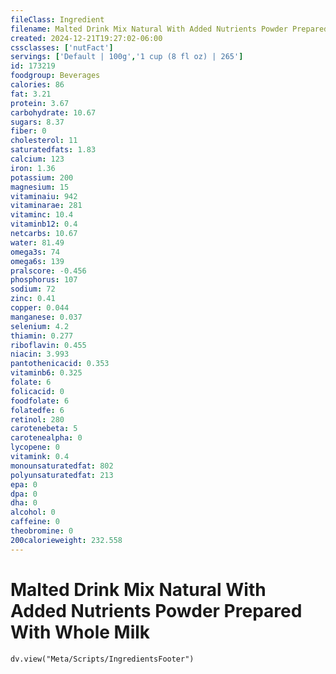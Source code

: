```yaml
---
fileClass: Ingredient
filename: Malted Drink Mix Natural With Added Nutrients Powder Prepared With Whole Milk
created: 2024-12-21T19:27:02-06:00
cssclasses: ['nutFact']
servings: ['Default | 100g','1 cup (8 fl oz) | 265']
id: 173219
foodgroup: Beverages
calories: 86
fat: 3.21
protein: 3.67
carbohydrate: 10.67
sugars: 8.37
fiber: 0
cholesterol: 11
saturatedfats: 1.83
calcium: 123
iron: 1.36
potassium: 200
magnesium: 15
vitaminaiu: 942
vitaminarae: 281
vitaminc: 10.4
vitaminb12: 0.4
netcarbs: 10.67
water: 81.49
omega3s: 74
omega6s: 139
pralscore: -0.456
phosphorus: 107
sodium: 72
zinc: 0.41
copper: 0.044
manganese: 0.037
selenium: 4.2
thiamin: 0.277
riboflavin: 0.455
niacin: 3.993
pantothenicacid: 0.353
vitaminb6: 0.325
folate: 6
folicacid: 0
foodfolate: 6
folatedfe: 6
retinol: 280
carotenebeta: 5
carotenealpha: 0
lycopene: 0
vitamink: 0.4
monounsaturatedfat: 802
polyunsaturatedfat: 213
epa: 0
dpa: 0
dha: 0
alcohol: 0
caffeine: 0
theobromine: 0
200calorieweight: 232.558
---
```


# Malted Drink Mix Natural With Added Nutrients Powder Prepared With Whole Milk

```dataviewjs
dv.view("Meta/Scripts/IngredientsFooter")
```